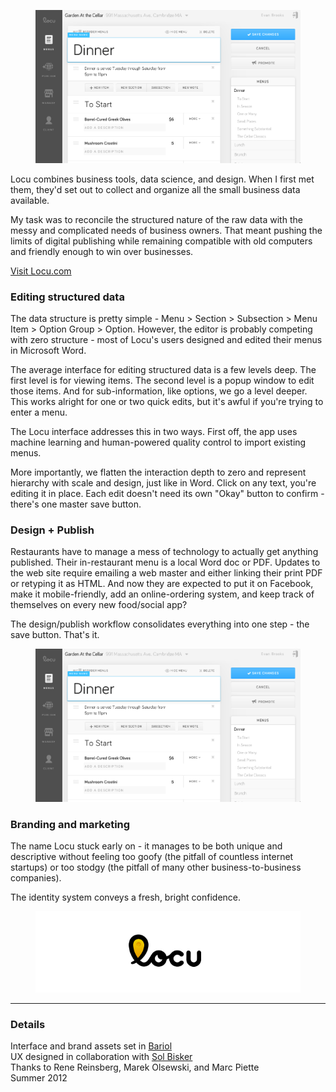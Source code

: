 <figure>
	<div class="browser">
		<img src="img/locu-ui.png"/>
	</div>
</figure>

Locu combines business tools, data science, and design. When I first met them, they'd set out to collect and organize all the small business data available.

My task was to reconcile the structured nature of the raw data with the messy and complicated needs of business owners. That meant pushing the limits of digital publishing while remaining compatible with old computers and friendly enough to win over businesses.

<a href="//locu.com" class="btn">Visit Locu.com</a>

### Editing structured data

The data structure is pretty simple - Menu > Section > Subsection > Menu Item > Option Group > Option. However, the editor is probably competing with zero structure - most of Locu's users designed and edited their menus in Microsoft Word.

The average interface for editing structured data is a few levels deep. The first level is for viewing items. The second level is a popup window to edit those items. And for sub-information, like options, we go a level deeper. This works alright for one or two quick edits, but it's awful if you're trying to enter a menu.

The Locu interface addresses this in two ways. First off, the app uses machine learning and human-powered quality control to import existing menus.

More importantly, we flatten the interaction depth to zero and represent hierarchy with scale and design, just like in Word. Click on any text, you're editing it in place. Each edit doesn't need its own "Okay" button to confirm - there's one master save button.

### Design + Publish

Restaurants have to manage a mess of technology to actually get anything published. Their in-restaurant menu is a local Word doc or PDF. Updates to the web site require emailing a web master and either linking their print PDF or retyping it as HTML. And now they are expected to put it on Facebook, make it mobile-friendly, add an online-ordering system, and keep track of themselves on every new food/social app?

The design/publish workflow consolidates everything into one step - the save button. That's it.

<figure>
	<div class="browser">
		<img src="img/locu-ui.png"/>
	</div>
</figure>

### Branding and marketing

The name Locu stuck early on - it manages to be both unique and descriptive without feeling too goofy (the pitfall of countless internet startups) or too stodgy (the pitfall of many other business-to-business companies).

The identity system conveys a fresh, bright confidence.

<figure>
	<img src="img/locu/logo.png"/>
</figure>

<hr>

### Details

Interface and brand assets set in [Bariol](http://www.bariol.com/) <br/> UX designed in collaboration with [Sol Bisker](http://biskerrific.com/) <br/>Thanks to Rene Reinsberg, Marek Olsewski, and Marc Piette <br/> Summer 2012